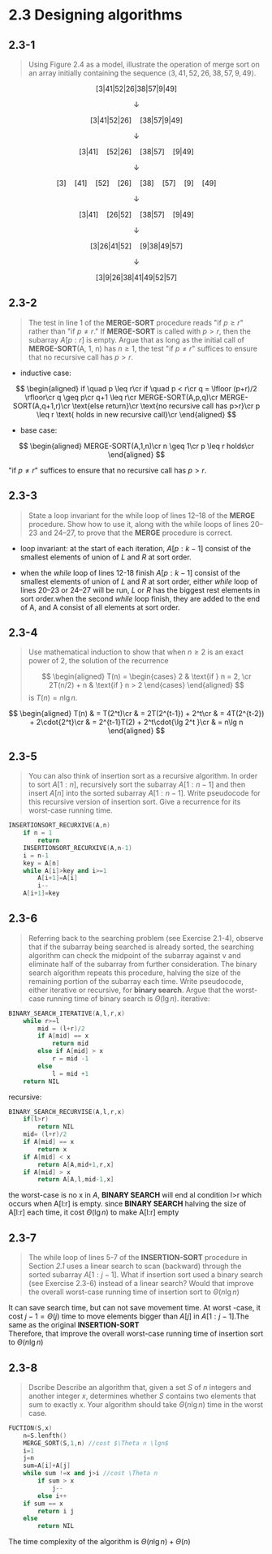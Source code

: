 # 2.3 Designing algorithms

## 2.3-1

> Using Figure 2.4 as a model, illustrate the operation of merge sort on an array initially containing the sequence $\langle 3, 41, 52, 26, 38, 57, 9, 49 \rangle$.

$$ [3|41|52|26|38|57|9|49]$$

$$\downarrow$$

$$[3|41|52|26] \quad [38|57|9|49]$$

$$\downarrow$$

$$[3|41] \quad [52|26] \quad [38|57] \quad [9|49]$$

$$\downarrow$$

$$[3] \quad [41] \quad [52] \quad [26] \quad [38] \quad [57] \quad [9] \quad [49]$$

$$\downarrow$$

$$[3|41] \quad [26|52] \quad [38|57] \quad [9|49]$$

$$\downarrow$$

$$[3|26|41|52] \quad [9|38|49|57]$$

$$\downarrow$$

$$[3|9|26|38|41|49|52|57]$$

## 2.3-2

> The test in line 1 of the **MERGE-SORT** procedure reads "if $p \geq r$" rather than "if $p \neq r$." If **MERGE-SORT** is called with $p > r$, then the subarray $A[p:r]$ is empty. Argue that as long as the initial call of **MERGE-SORT**(A, 1, n) has $n \geq 1$, the test "if $p \neq r$" suffices to ensure that no recursive call has $p > r$.

- inductive case:

$$
\begin{aligned}
if \quad p \leq r\cr
if \quad p < r\cr
q = \lfloor (p+r)/2 \rfloor\cr
q \geq p\cr
q+1 \leq r\cr
MERGE-SORT(A,p,q)\cr
MERGE-SORT(A,q+1,r)\cr
\text{else return}\cr
\text{no recursive call has p>r}\cr
p \leq r \text{ holds in new recursive call}\cr
\end{aligned}
$$

- base case:

$$
\begin{aligned}
MERGE-SORT(A,1,n)\cr
n \geq 1\cr
p \leq r holds\cr
\end{aligned}
$$

"if $p \neq r$" suffices to ensure that no recursive call has $p > r$.

## 2.3-3

> State a loop invariant for the while loop of lines 12–18 of the **MERGE** procedure. Show how to use it, along with the while loops of lines 20–23 and 24–27, to prove that the **MERGE** procedure is correct.

- loop invariant: at the start of each iteration, $A[p:k-1]$ consist of the smallest elements of union of $L$ and $R$ at sort order.

- when the *while* loop of lines 12-18 finish $A[p:k-1]$ consist of the smallest elements of union of $L$ and $R$ at sort order, either *while* loop of lines 20–23 or 24–27 will be run, $L$ or $R$ has the biggest rest elements in sort order.when the second *while* loop finish, they are added to the end of A, and A consist of all elements at sort order.

## 2.3-4

> Use mathematical induction to show that when $n \geq 2$ is an exact power of 2, the solution of the recurrence
>
> $$
\begin{aligned}
T(n) = \begin{cases}
2 & \text{if } n = 2, \cr
2T(n/2) + n & \text{if } n > 2
\end{cases}
\end{aligned}
>$$
> is $T(n) = n \lg n$.

$$
\begin{aligned}
    T(n) & = T(2^t)\cr
    & = 2T(2^{t-1}) + 2^t\cr
    & = 4T(2^{t-2}) + 2\cdot{2^t}\cr
    & = 2^{t-1}T(2) + 2^t\cdot{\lg 2^t }\cr
    & = n\lg n
\end{aligned}
$$

## 2.3-5

> You can also think of insertion sort as a recursive algorithm. In order to sort $A[1:n]$, recursively sort the subarray $A[1:n-1]$ and then insert $A[n]$ into the sorted subarray $A[1:n-1]$. Write pseudocode for this recursive version of insertion sort. Give a recurrence for its worst-case running time.

```cpp
INSERTIONSORT_RECURXIVE(A,n)
    if n = 1
        return
    INSERTIONSORT_RECURXIVE(A,n-1)
    i = n-1
    key = A[n]
    while A[i]>key and i>=1
        A[i+1]=A[i]
        i--
    A[i+1]=key

```

## 2.3-6

> Referring back to the searching problem (see Exercise 2.1-4), observe that if the subarray being searched is already sorted, the searching algorithm can check the midpoint of the subarray against v and eliminate half of the subarray from further consideration. The binary search algorithm repeats this procedure, halving the size of the remaining portion of the subarray each time. Write pseudocode, either iterative or recursive, for **binary search**. Argue that the worst-case running time of binary search is $\Theta (\lg n)$.
iterative:

```cpp
BINARY_SEARCH_ITERATIVE(A,l,r,x)
    while r>=l 
        mid = (l+r)/2
        if A[mid] == x
            return mid
        else if A[mid] > x
            r = mid -1
        else
            l = mid +1
    return NIL
```

recursive:

```cpp
BINARY_SEARCH_RECURVISE(A,l,r,x)
    if(l>r)
        return NIL
    mid= (l+r)/2
    if A[mid] == x
        return x
    if A[mid] < x
        return A[A,mid+1,r,x]
    if A[mid] > x
        return A[A,l,mid-1,x]
```

the worst-case is no x in $A$, **BINARY SEARCH** will end al condition l>r which occurs when A[l:r] is empty. since **BINARY SEARCH** halving the size of A[l:r] each time, it cost $\Theta (\lg n)$ to make A[l:r] empty

## 2.3-7

> The while loop of lines 5-7 of the **INSERTION-SORT** procedure in Section *2.1* uses a linear search to scan (backward) through the sorted subarray $A[1:j-1]$. What if insertion sort used a binary search (see Exercise 2.3-6) instead of a linear search? Would that improve the overall worst-case running time of insertion sort to $\Theta(n \lg n)$

It can save search time, but can not save movement time.
At worst -case, it cost $j-1 = \Theta(j)$ time  to move elements bigger than $A[j]$ in $A[1:j-1]$.The same as the original **INSERTION-SORT**  
Therefore, that improve the overall worst-case running time of insertion sort to $\Theta(n\lg n)$

## 2.3-8

>Dscribe Describe an algorithm that, given a set $S$ of $n$ integers and another integer $x$, determines whether $S$ contains two elements that sum to exactly $x$. Your algorithm should take $\Theta (n \lg n)$ time in the worst case.

```cpp
FUCTION(S,x)
    n=S.lenfth()
    MERGE_SORT(S,1,n) //cost $\Theta n \lgn$
    i=1
    j=n
    sum=A[i]+A[j]
    while sum !=x and j>i //cost \Theta n
        if sum > x 
            j--
        else i++ 
    if sum == x
        return i j
    else
        return NIL
```

The time complexity of the algorithm is $\Theta (n \lg n)+\Theta (n)$

